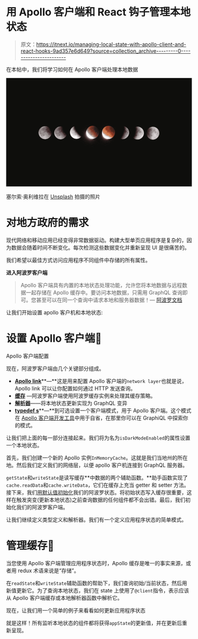 # 用 Apollo 客户端和 React 钩子管理本地状态

> 原文：<https://itnext.io/managing-local-state-with-apollo-client-and-react-hooks-9ad357e6d649?source=collection_archive---------0----------------------->

在本帖中，我们将学习如何在 Apollo 客户端处理本地数据

![](img/fe2b959921270b27075670cd741ad743.png)

塞尔索·奥利维拉在 [Unsplash](https://unsplash.com?utm_source=medium&utm_medium=referral) 拍摄的照片

# 对地方政府的需求

现代网络和移动应用已经变得非常数据驱动。构建大型单页应用程序是复杂的，因为数据会随着时间不断变化。每次检测这些数据变化并重新呈现 UI 是很痛苦的。

我们希望以最佳方式访问应用程序不同组件中存储的所有属性。

**进入阿波罗客户端**

> Apollo 客户端具有内置的本地状态处理功能，允许您将本地数据与远程数据一起存储在 Apollo 缓存中。要访问本地数据，只需用 GraphQL 查询即可。您甚至可以在同一个查询中请求本地和服务器数据！— [阿波罗文档](https://www.apollographql.com/docs/react/essentials/local-state/#handling-client-fields-with-the-cache)

让我们开始设置 apollo 客户机和本地状态:

# **设置 Apollo 客户端🚀**

Apollo 客户端配置

现在，阿波罗客户端由几个关键部分组成。

*   [**Apollo link**](https://www.apollographql.com/docs/react/advanced/network-layer/)**—**这是用来配置 Apollo 客户端的`network layer`也就是说，Apollo link 可以让你配置如何通过 HTTP 发送查询。
*   [**缓存**](https://www.apollographql.com/docs/react/advanced/caching/) —阿波罗客户端使用阿波罗缓存实例来处理其缓存策略。
*   [**解析器**](https://www.apollographql.com/docs/react/essentials/local-state/)——将本地状态更新实现为 GraphQL 变异
*   [**typedef s**](https://www.apollographql.com/docs/react/essentials/local-state/)**—**到可选设置一个客户端模式，用于 Apollo 客户端。这个模式在 [Apollo 客户端开发工具](https://github.com/apollographql/apollo-client-devtools)中用于自省，在那里你可以在 GraphiQL 中探索你的模式。

让我们把上面的每一部分连接起来。我们将为名为`isDarkModeEnabled`的属性设置一个本地状态。

首先，我们创建一个新的 Apollo 实例`InMemoryCache`。这就是我们当地州的所在地。然后我们定义我们的网络层，以便 apollo 客户机连接到 GraphQL 服务器。

`getState`和`writeState`是读写缓存**中数据的两个辅助函数。**助手函数实现了`cache.readData`和`cache.writeData`，它们在缓存上充当 getter 和 setter 方法。接下来，我们[用默认值初始化](https://www.apollographql.com/docs/react/essentials/local-state/#initializing-the-cache)我们的阿波罗状态。将初始状态写入缓存很重要，这样在触发突变(更新本地状态)之前查询数据的任何组件都不会出错。最后，我们初始化我们的阿波罗客户端。

让我们继续定义类型定义和解析器。我们有一个定义应用程序状态的简单模式。

# 管理缓存📝

当您使用 Apollo 客户端管理应用程序状态时，Apollo 缓存是唯一的事实来源，或者用 redux 术语来说是“存储”。

在`readState`和`writeState`辅助函数的帮助下，我们查询初始/当前状态，然后用新值更新它。为了查询本地状态，我们在 state 上使用了`@client`指令，表示应该从 Apollo 客户端缓存或本地解析器函数中解析它。

现在，让我们用一个简单的例子来看看如何更新应用程序状态

就是这样！所有监听本地状态的组件都将获得`appState`的更新值，并在更新后重新呈现。